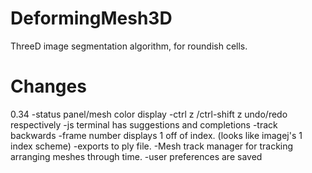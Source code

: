 # DeformingMesh3D
ThreeD image segmentation algorithm, for roundish cells.

# Changes

0.34
-status panel/mesh color display
-ctrl z /ctrl-shift z undo/redo respectively
-js terminal has suggestions and completions
-track backwards
-frame number displays 1 off of index. (looks like imagej's 1 index scheme)
-exports to ply file.
-Mesh track manager for tracking arranging meshes through time.
-user preferences are saved
